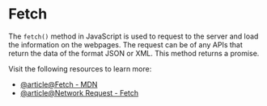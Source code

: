 # Fetch

The `fetch()` method in JavaScript is used to request to the server and load the information on the webpages. The request can be of any APIs that return the data of the format JSON or XML. This method returns a promise.

Visit the following resources to learn more:

- [@article@Fetch - MDN](https://developer.mozilla.org/en-US/docs/Web/API/Fetch_API/Using_Fetch)
- [@article@Network Request - Fetch](https://javascript.info/fetch)
